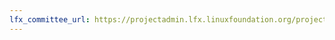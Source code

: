 ```yaml
---
lfx_committee_url: https://projectadmin.lfx.linuxfoundation.org/project/a0941000002wBz3AAE/collaboration/committees/146d2a4b-d39d-45e6-91a2-20937f4978cf 
---
```


